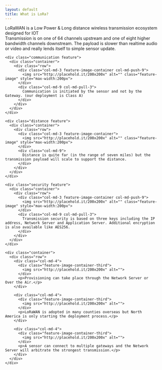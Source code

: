 ```yaml
---
layout: default
title: What is LoRa?
---
```


<div class="lora-page">
  <div class="header">
    <div class="container">
      <div class="row">
        <div class="col-xs-12">
          <span class="emph">LoRaWAN</span>
          is a
          <span class="emph">Low Power</span>
          &amp;
          <span class="emph">Long distance</span>
          wireless transmission ecosystem
          <span class="emph">designed for IOT</span>
        </div>
      </div>
    </div>
  </div>

  <div class="features">
    <div class="transmission feature">
      <div class="container">
        <div class="row">
          <div class="col-md-3 feature-image-container">
            <img src="http://placehold.it/200x200x" alt="" class="feature-image" style="max-width:200px">
          </div>
          <div class="col-md-9">
            Transmission is on one of 64 channels upstream and one of eight higher bandwidth channels downstream.
            The payload is slower than realtime audio or video and really lends itself to simple sensor update.
          </div>
        </div>
      </div>
    </div>

    <div class="communication feature">
      <div class="container">
        <div class="row">
          <div class="col-md-3 feature-image-container col-md-push-9">
            <img src="http://placehold.it/200x200x" alt="" class="feature-image" style="max-width:200px">
          </div>
          <div class="col-md-9 col-md-pull-3">
            Communication is initiated by the sensor and not by the Gateway. (our deployment is Class A)
          </div>
        </div>
      </div>
    </div>

    <div class="distance feature">
      <div class="container">
        <div class="row">
          <div class="col-md-3 feature-image-container">
            <img src="http://placehold.it/200x200x" alt="" class="feature-image" style="max-width:200px">
          </div>
          <div class="col-md-9">
            Distance is quite far (in the range of seven miles) but the transmission payload will scale to support the distance.
          </div>
        </div>
      </div>
    </div>

    <div class="security feature">
      <div class="container">
        <div class="row">
          <div class="col-md-3 feature-image-container col-md-push-9">
            <img src="http://placehold.it/200x200x" alt="" class="feature-image" style="max-width:200px">
          </div>
          <div class="col-md-9 col-md-pull-3">
            Transmission security is based on three keys including the IP address, Network Server and Application Server. Additional encryption is also available like AES256.
          </div>
        </div>
      </div>
    </div>

    <div class="container">
      <div class="row">
        <div class="col-md-4">
          <div class="feature-image-container-third">
            <img src="http://placehold.it/200x200x" alt="">
          </div>
          <p>Provisioning can take place through the Network Server or Over the Air.</p>
        </div>

        <div class="col-md-4">
          <div class="feature-image-container-third">
            <img src="http://placehold.it/200x200x" alt="">
          </div>
          <p>LoRaWAN is adopted in many counties overseas but North America is only starting the deployment process.</p>
        </div>

        <div class="col-md-4">
          <div class="feature-image-container-third">
            <img src="http://placehold.it/200x200x" alt="">
          </div>
          <p>A sensor can connect to multiple gateways and the Network Server will arbitrate the strongest transmission.</p>
        </div>
      </div>
    </div>

  </div>
</div>
